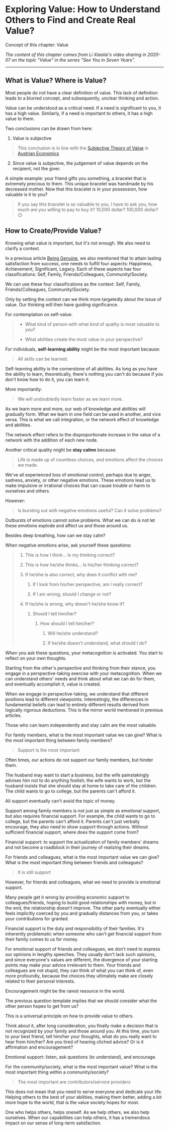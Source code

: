 # Exploring Value: How to Understand Others to Find and Create Real Value?

Concept of this chapter: Value

*The content of this chapter comes from Li Xiaolai's video sharing in 2020-07 on the topic "Value" in the series "See You in Seven Years".*

---

## What is Value? Where is Value?

Most people do not have a clear definition of value. This lack of definition leads to a blurred concept, and subsequently, unclear thinking and action.

Value can be understood as a critical need. If a need is significant to you, it has a high value. Similarly, if a need is important to others, it has a high value to them.

Two conclusions can be drawn from here:

1. Value is subjective

> This conclusion is in line with the [Subjective Theory of Value](https://en.wikipedia.org/wiki/Subjective_theory_of_value) in [Austrian Economics](https://en.wikipedia.org/wiki/Austrian_School)

2. Since value is subjective, the judgement of value depends on the recipient, not the giver.

A simple example: your friend gifts you something, a bracelet that is extremely precious to them. This unique bracelet was handmade by his decreased mother. Now that this bracelet is in your possession, how valuable is it to you?

> If you say this bracelet is so valuable to you, I have to ask you, how much are you willing to pay to buy it? 10,000 dollar? 100,000 dollar? 😏

## How to Create/Provide Value?

Knowing what value is important, but it's not enough. We also need to clarify a context.

In a previous article [Being Genuine](https://github.com/ericlee1778/writing/blob/main/english/Learning%20Note%20-%20See%20You%20in%20Seven%20Years%20series%20(from%20Li%20Xiaolai)/001.Being%20Genuine.md), we also mentioned that to attain lasting satisfaction from success, one needs to fulfill four aspects: Happiness, Achievement, Significant, Legacy. Each of these aspects has four classifications: Self, Family, Friends/Colleagues, Community/Society.

We can use these four classifications as the context: Self, Family, Friends/Colleagues, Community/Society.

Only by setting the context can we think more targetedly about the issue of value. Our thinking will then have guiding significance.

For contemplation on self-value:

> * What kind of person with what kind of quality is most valuable to you?
>
> * What abilities create the most value in your perspective?

For individuals, **self-learning ability** might be the most important because:

> All skills can be learned.

Self-learning ability is the cornerstone of all abilities. As long as you have the ability to learn, theoretically, there's nothing you can't do because if you don't know how to do it, you can learn it.

More importantly:

> We will undoubtedly learn faster as we learn more.

As we learn more and more, our web of knowledge and abilities will gradually form. What we learn in one field can be used in another, and vice versa. This is what we call integration, or the network effect of knowledge and abilities.

The network effect refers to the disproportionate increase in the value of a network with the addition of each new node.

Another critical quality might be **stay calmn** because:

> Life is made up of countless choices, and emotions affect the choices we made.

We've all experienced loss of emotional control, perhaps due to anger, sadness, anxiety, or other negative emotions. These emotions lead us to make impulsive or irrational choices that can cause trouble or harm to ourselves and others.

However:

> Is bursting out with negative emotions useful? Can it solve problems?

Outbursts of emotions cannot solve problems. What we can do is not let these emotions explode and affect us and those around us.

Besides deep breathing, how can we stay calm?

When negative emotions arise, ask yourself these questions:

> 1. This is how I think... Is my thinking correct?
>
> 2. This is how he/she thinks... Is his/her thinking correct?
>
> 3. If he/she is also correct, why does it conflict with me?
>
>	    1. If I look from his/her perspective, am I really correct?
>
>	    2. If I am wrong, should I change or not?
>
> 4. If he/she is wrong, why doesn't he/she know it?
>
>	    1. Should I tell him/her?
>
>		    1. How should I tell him/her?
> 
>			    1. Will he/she understand?
>
>			    2. If he/she doesn't understand, what should I do?

When you ask these questions, your metacognition is activated. You start to reflect on your own thoughts.

Starting from the other's perspective and thinking from their stance, you engage in a perspective-taking exercise with your metacognition. When we can understand others' needs and think about what we can do for them, and eventually accomplish it, value is created.

When we engage in perspective-taking, we understand that different positions lead to different viewpoints. Interestingly, the differences in fundamental beliefs can lead to entirely different results derived from logically rigorous deductions. This is the mirror world mentioned in previous articles.

Those who can learn independently and stay calm are the most valuable.

For family members, what is the most important value we can give? What is the most important thing between family members?

> Support is the most important

Often times, our actions do not support our family members, but hinder them.

The husband may want to start a business, but the wife painstakingly advises him not to do anything foolish; the wife wants to work, but the husband insists that she should stay at home to take care of the children. The child wants to go to college, but the parents can't afford it.

All support eventually can't avoid the topic of money.

Support among family members is not just as simple as emotional support, but also requires financial support. For example, the child wants to go to college, but the parents can't afford it. Parents can't just verbally encourage, they also need to show support through actions. Without sufficient financial support, where does the support come from?

Financial support: to support the actualization of family members' dreams and not become a roadblock in their journey of realizing their dreams.

For friends and colleagues, what is the most important value we can give? What is the most important thing between friends and colleagues?

> It is still support

However, for friends and colleagues, what we need to provide is emotional support.

Many people get it wrong by providing economic support to colleagues/friends, hoping to build good relationships with money, but in the end, the relationship doesn't improve. The other party eventually either feels implicitly coerced by you and gradually distances from you, or takes your contributions for granted.

Financial support is the duty and responsibility of their families. It's inherently problematic when someone who can't get financial support from their family comes to us for money.

For emotional support of friends and colleagues, we don't need to express our opinions in lengthy speeches. They usually don't lack such opinions, and since everyone's values are different, the divergence of your starting points may make your advice irrelevant to them. Your friends and colleagues are not stupid, they can think of what you can think of, even more profoundly, because the choices they ultimately make are closely related to their personal interests.

Encouragement might be the rarest resource in the world.

The previous question template implies that we should consider what the other person hopes to get from us?

This is a universal principle on how to provide value to others.

Think about it, after long consideration, you finally make a decision that is not recognized by your family and those around you. At this time, you turn to your best friend, tell him/her your thoughts, what do you really want to hear from him/her? Are you tired of hearing cliched advice? Or is it affirmation and encouragement?

Emotional support: listen, ask questions (to understand), and encourage.

For the community/society, what is the most important value? What is the most important thing within a community/society?

> The most important are contributors/service providers

This does not mean that you need to serve everyone and dedicate your life. Helping others to the best of your abilities, making them better, adding a bit more hope to the world, that is the value society hopes for most.

One who helps others, helps oneself. As we help others, we also help ourselves. When our capabilities can help others, it has a tremendous impact on our sense of long-term satisfaction.
